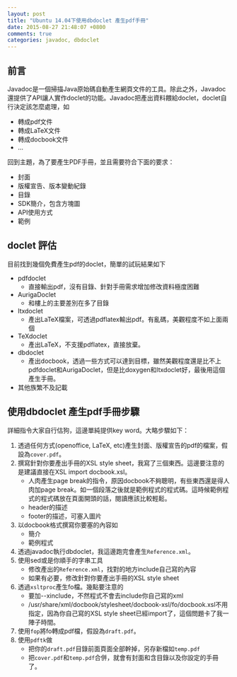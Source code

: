 ```yaml
---
layout: post
title: "Ubuntu 14.04下使用dbdoclet 產生pdf手冊"
date: 2015-08-27 21:48:07 +0800
comments: true
categories: javadoc, dbdoclet
---
```


## 前言

Javadoc是一個掃描Java原始碼自動產生網頁文件的工具。除此之外，Javadoc還提供了API讓人實作doclet的功能。Javadoc把產出資料餵給doclet，doclet自行決定該怎麼處理，如

* 轉成pdf文件
* 轉成LaTeX文件
* 轉成docbook文件
* ...

回到主題，為了要產生PDF手冊，並且需要符合下面的要求：

* 封面
* 版權宣告、版本變動紀錄
* 目錄
* SDK簡介，包含方塊圖
* API使用方式
* 範例

## doclet 評估

目前找到幾個免費產生pdf的doclet，簡單的試玩結果如下

* pdfdoclet
    * 直接輸出pdf，沒有目錄、針對手冊需求增加修改資料極度困難
* AurigaDoclet
    * 和樓上的主要差別在多了目錄
* ltxdoclet
    * 產出LaTeX檔案，可透過pdflatex輸出pdf。有亂碼，美觀程度不如上面兩個
* TeXdoclet
    * 產出LaTeX，不支援pdflatex，直接放棄。
* dbdoclet
    * 產出docbook，透過一些方式可以達到目標，雖然美觀程度還是比不上pdfdoclet和AurigaDoclet，但是比doxygen和ltxdoclet好，最後用這個產生手冊。
* 其他族繁不及記載    
## 使用dbdoclet 產生pdf手冊步驟

詳細指令大家自行估狗，這邊單純提供key word。大略步驟如下：

1. 透過任何方式(openoffice, LaTeX, etc)產生封面、版權宣告的pdf的檔案，假設為`cover.pdf`。
2. 撰寫針對你要產出手冊的XSL style sheet，我寫了三個東西。這邊要注意的是建議直接在XSL import docbook.xsl。
    * 人肉產生page break的指令，原因docbook不夠聰明，有些東西還是得人肉加page break。如一個段落之後就是範例程式的程式碼。這時候範例程式的程式碼放在頁面開頭的話，閱讀應該比較輕鬆。
    * header的描述
    * footer的描述，可塞入圖片
3. 以docbook格式撰寫你要塞的內容如
    * 簡介
    * 範例程式
4. 透過javadoc執行dbdoclet，我這邊跑完會產生`Reference.xml`。
5. 使用sed或是你順手的字串工具
    * 修改產出的`Reference.xml`，找對的地方include自己寫的內容
    * 如果有必要，修改針對你要產出手冊的XSL style sheet
6. 透過`xsltproc`產生fo檔。幾點要注意的
    * 要加--xinclude，不然程式不會去include你自己寫的xml
    * /usr/share/xml/docbook/stylesheet/docbook-xsl/fo/docbook.xsl不用指定，因為你自己寫的XSL style sheet已經import了，這個問題卡了我一陣子時間。
7. 使用`fop`將fo轉成pdf檔，假設為`draft.pdf`。
8. 使用`pdftk`做
    * 把你的`draft.pdf`目錄前面頁面全部幹掉，另存新檔如`temp.pdf`
    * 把`cover.pdf`和`temp.pdf`合併，就會有封面和含目錄以及你設定的手冊了。
